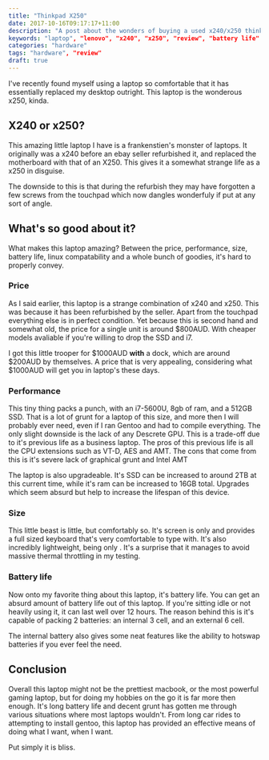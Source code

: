 ```yaml
---
title: "Thinkpad X250"
date: 2017-10-16T09:17:17+11:00
description: "A post about the wonders of buying a used x240/x250 thinkpad laptop"
keywords: "laptop", "lenovo", "x240", "x250", "review", "battery life"
categories: "hardware"
tags: "hardware", "review"
draft: true
---
```


I've recently found myself using a laptop so comfortable that it has essentially replaced my desktop outright. This laptop is the wonderous x250, kinda.

## X240 or x250?
This amazing little laptop I have is a frankenstien's monster of laptops. It originally was a x240 before an ebay seller refurbished it, and replaced the motherboard with that of an X250. This gives it a somewhat strange life as a x250 in disguise.

The downside to this is that during the refurbish they may have forgotten a few screws from the touchpad which now dangles wonderfuly if put at any sort of angle.

## What's so good about it?
What makes this laptop amazing? Between the price, performance, size, battery life, linux compatability and a whole bunch of goodies, it's hard to properly convey.

### Price
As I said earlier, this laptop is a strange combination of x240 and x250. This was because it has been refurbished by the seller. Apart from the touchpad everything else is in perfect condition. Yet because this is second hand and somewhat old, the price for a single unit is around $800AUD. With cheaper models avaliable if you're willing to drop the SSD and i7.

I got this little trooper for $1000AUD **with** a dock, which are around $200AUD by themselves. A price that is very appealing, considering what $1000AUD will get you in laptop's these days.

### Performance
This tiny thing packs a punch, with an i7-5600U, 8gb of ram, and a 512GB SSD. That is a lot of grunt for a laptop of this size, and more then I will probably ever need, even if I ran Gentoo and had to compile everything. The only slight downside is the lack of any Descrete GPU. This is a trade-off due to it's previous life as a business laptop. The pros of this previous life is all the CPU extensions such as VT-D, AES and AMT. The cons that come from this is it's severe lack of graphical grunt and Intel AMT

The laptop is also upgradeable. It's SSD can be increased to around 2TB at this current time, while it's ram can be increased to 16GB total. Upgrades which seem absurd but help to increase the lifespan of this device.

### Size
This little beast is little, but comfortably so. It's screen is only <!--INSERT SIZE--> and provides a full sized keyboard that's very comfortable to type with. It's also incredibly lightweight, being only <!--INSERT WEIGHT-->. It's a surprise that it manages to avoid massive thermal throttling in my testing.

### Battery life 
Now onto my favorite thing about this laptop, it's battery life. You can get an absurd amount of battery life out of this laptop. If you're sitting idle or not heavily using it, it can last well over 12 hours. The reason behind this is it's capable of packing 2 batteries: an internal 3 cell, and an external 6 cell.

The internal battery also gives some neat features like the ability to hotswap batteries if you ever feel the need.

## Conclusion
Overall this laptop might not be the prettiest macbook, or the most powerful gaming laptop, but for doing my hobbies on the go it is far more then enough. It's long battery life and decent grunt has gotten me through various situations where most laptops wouldn't. From long car rides to attempting to install gentoo, this laptop has provided an effective means of doing what I want, when I want.

Put simply it is bliss.
